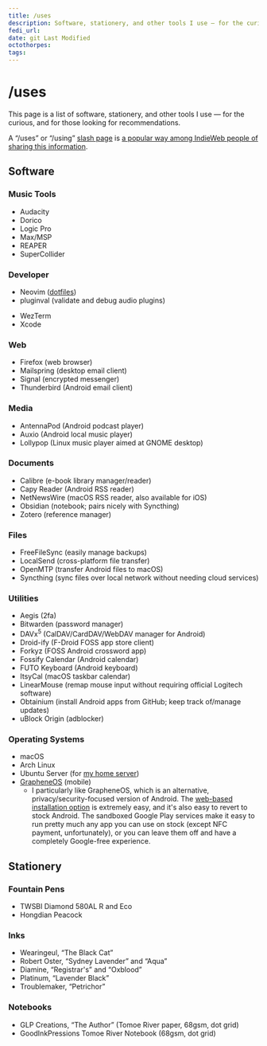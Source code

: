 ```yaml
---
title: /uses
description: Software, stationery, and other tools I use — for the curious, and for those looking for recommendations.
fedi_url:
date: git Last Modified
octothorpes:
tags:
---
```


<link rel="stylesheet" type="text/css" href="/styles/onecolumn.css" />

<h1 class="sectionHeader">/uses</h1>

This page is a list of software, stationery, and other tools I use — for the curious, and for those looking for recommendations.

A “/uses” or “/using” [slash page](https://slashpages.net/) is [a popular way among IndieWeb people of sharing this information](https://indieweb.org/using).

## Software

### Music Tools
- Audacity
- Dorico
- Logic Pro
- Max/MSP
- REAPER
- SuperCollider

### Developer
- Neovim ([dotfiles](https://github.com/reillypascal/kickstart.nvim))
- pluginval (validate and debug audio plugins)
<!-- - VSCodium (VS Code fork with alternative extension repository and no proprietary Microsoft components) -->
- WezTerm
- Xcode

### Web
- Firefox (web browser)
- Mailspring (desktop email client)
- Signal (encrypted messenger)
- Thunderbird (Android email client)

### Media
- AntennaPod (Android podcast player)
- Auxio (Android local music player)
- Lollypop (Linux music player aimed at GNOME desktop)

### Documents
- Calibre (e-book library manager/reader)
- Capy Reader (Android RSS reader)
- NetNewsWire (macOS RSS reader, also available for iOS)
- Obsidian (notebook; pairs nicely with Syncthing)
- Zotero (reference manager)

### Files
- FreeFileSync (easily manage backups)
- LocalSend (cross-platform file transfer)
- OpenMTP (transfer Android files to macOS)
- Syncthing (sync files over local network without needing cloud services)

### Utilities
- Aegis (2fa)
- Bitwarden (password manager)
- DAVx<sup>5</sup> (CalDAV/CardDAV/WebDAV manager for Android)
- Droid-ify (F-Droid FOSS app store client)
- Forkyz (FOSS Android crossword app)
- Fossify Calendar (Android calendar)
- FUTO Keyboard (Android keyboard)
- ItsyCal (macOS taskbar calendar)
- LinearMouse (remap mouse input without requiring official Logitech software)
- Obtainium (install Android apps from GitHub; keep track of/manage updates)
- uBlock Origin (adblocker)

### Operating Systems
- macOS
- Arch Linux
- Ubuntu Server (for [my home server](/wiki/notebook/tech-projects/tv-media-server/))
- [GrapheneOS](https://grapheneos.org/) (mobile)
    - I particularly like GrapheneOS, which is an alternative, privacy/security-focused version of Android. The [web-based installation option](https://grapheneos.org/install/web) is extremely easy, and it's also easy to revert to stock Android. The sandboxed Google Play services make it easy to run pretty much any app you can use on stock (except NFC payment, unfortunately), or you can leave them off and have a completely Google-free experience.

## Stationery

### Fountain Pens
- TWSBI Diamond 580AL R and Eco
- Hongdian Peacock

### Inks
- Wearingeul, “The Black Cat”
- Robert Oster, “Sydney Lavender” and “Aqua”
- Diamine, “Registrar's” and “Oxblood”
- Platinum, “Lavender Black”
- Troublemaker, “Petrichor”

### Notebooks
- GLP Creations, “The Author” (Tomoe River paper, 68gsm, dot grid)
- GoodInkPressions Tomoe River Notebook (68gsm, dot grid)

